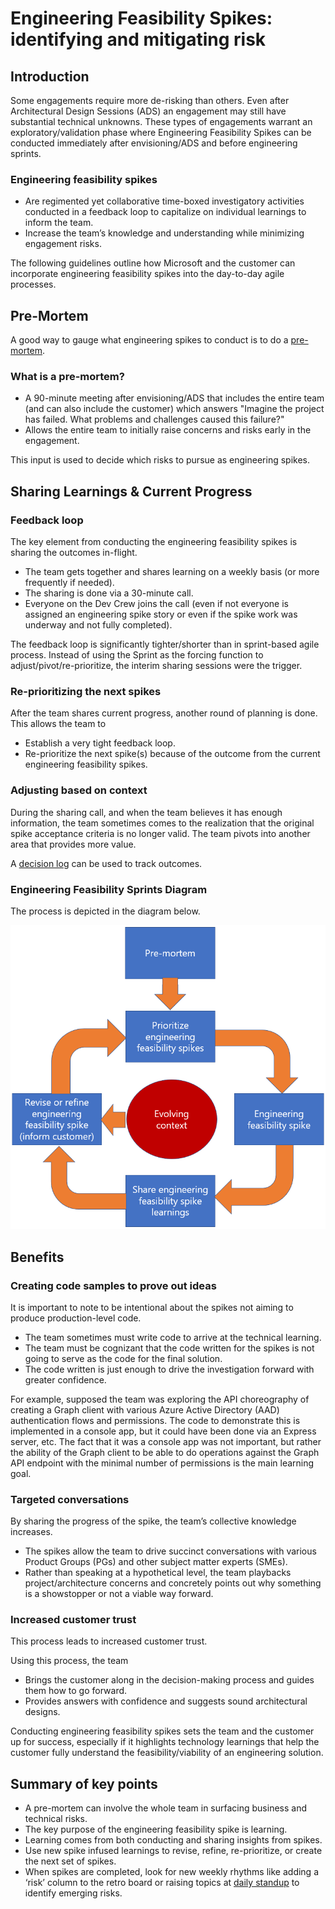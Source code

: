 # Engineering Feasibility Spikes: identifying and mitigating risk

## Introduction

Some engagements require more de-risking than others. Even after Architectural Design Sessions (ADS) an engagement may still have substantial technical unknowns. These types of engagements warrant an exploratory/validation phase where Engineering Feasibility Spikes can be conducted immediately after envisioning/ADS and before engineering sprints.

### Engineering feasibility spikes

- Are regimented yet collaborative time-boxed investigatory activities conducted in a feedback loop to capitalize on individual learnings to inform the team.
- Increase the team’s knowledge and understanding while minimizing engagement risks.

The following guidelines outline how Microsoft and the customer can incorporate engineering feasibility spikes into the day-to-day agile processes.

## Pre-Mortem

A good way to gauge what engineering spikes to conduct is to do a [pre-mortem](https://www.facebook.com/business/m/thinkkit/exercises/strong-starts/pre-mortem).

### What is a pre-mortem?

- A 90-minute meeting after envisioning/ADS that includes the entire team (and can also include the customer) which answers "Imagine the project has failed. What problems and challenges caused this failure?"
- Allows the entire team to initially raise concerns and risks early in the engagement.

This input is used to decide which risks to pursue as engineering spikes.

## Sharing Learnings & Current Progress

### Feedback loop

The key element from conducting the engineering feasibility spikes is sharing the outcomes in-flight.

- The team gets together and shares learning on a weekly basis (or more frequently if needed).
- The sharing is done via a 30-minute call.
- Everyone on the Dev Crew joins the call (even if not everyone is assigned an engineering spike story or even if the spike work was underway and not fully completed).

The feedback loop is significantly tighter/shorter than in sprint-based agile process. Instead of using the Sprint as the forcing function to adjust/pivot/re-prioritize, the interim sharing sessions were the trigger.

### Re-prioritizing the next spikes

After the team shares current progress, another round of planning is done. This allows the team to

- Establish a very tight feedback loop.
- Re-prioritize the next spike(s) because of the outcome from the current engineering feasibility spikes.

### Adjusting based on context

During the sharing call, and when the team believes it has enough information, the team sometimes comes to the realization that the original spike acceptance criteria is no longer valid. The team pivots into another area that provides more value.

A [decision log](../decision-log/README.md) can be used to track outcomes.

### Engineering Feasibility Sprints Diagram

The process is depicted in the diagram below.

![Engineering feasibility spike feedback loop](images/engineering-feasibility-spike-feedback-loop.png)

## Benefits

### Creating code samples to prove out ideas

It is important to note to be intentional about the spikes not aiming to produce production-level code.

- The team sometimes must write code to arrive at the technical learning.
- The team must be cognizant that the code written for the spikes is not going to serve as the code for the final solution.
- The code written is just enough to drive the investigation forward with greater confidence.

For example, supposed the team was exploring the API choreography of creating a Graph client with various Azure Active Directory (AAD) authentication flows and permissions. The code to demonstrate this is implemented in a console app, but it could have been done via an Express server, etc. The fact that it was a console app was not important, but rather the ability of the Graph client to be able to do operations against the Graph API endpoint with the minimal number of permissions is the main learning goal.

### Targeted conversations

By sharing the progress of the spike, the team’s collective knowledge increases.

- The spikes allow the team to drive succinct conversations with various Product Groups (PGs) and other subject matter experts (SMEs).
- Rather than speaking at a hypothetical level, the team playbacks project/architecture concerns and concretely points out why something is a showstopper or not a viable way forward.

### Increased customer trust

This process leads to increased customer trust.

Using this process, the team

- Brings the customer along in the decision-making process and guides them how to go forward.
- Provides answers with confidence and suggests sound architectural designs.

Conducting engineering feasibility spikes sets the team and the customer up for success, especially if it highlights technology learnings that help the customer fully understand the feasibility/viability of an engineering solution.

## Summary of key points

- A pre-mortem can involve the whole team in surfacing business and technical risks.
- The key purpose of the engineering feasibility spike is learning.
- Learning comes from both conducting and sharing insights from spikes.
- Use new spike infused learnings to revise, refine, re-prioritize, or create the next set of spikes.
- When spikes are completed, look for new weekly rhythms like adding a ‘risk’ column to the retro board or raising topics at [daily standup](../../../agile-development/core-expectations/README.md) to identify emerging risks.
